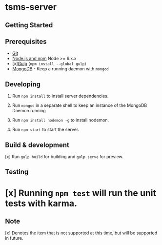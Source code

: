 # tsms-server

## Getting Started

## Prerequisites

- [Git](https://git-scm.com/)
- [Node.js and npm](nodejs.org) Node >= 6.x.x
- [x][Gulp](http://gulpjs.com/) (`npm install --global gulp`)
- [MongoDB](https://www.mongodb.org/) - Keep a running daemon with `mongod`

## Developing

1. Run `npm install` to install server dependencies.

2. Run `mongod` in a separate shell to keep an instance of the MongoDB Daemon running

3. Run `npm install nodemon -g` to install nodemon.

4. Run `npm start` to start the server.

## Build & development

[x] Run `gulp build` for building and `gulp serve` for preview.

## Testing

[x] Running `npm test` will run the unit tests with karma.
=======

## Note
[x] Denotes the item that is not supported at this time, but will be supported in future.

